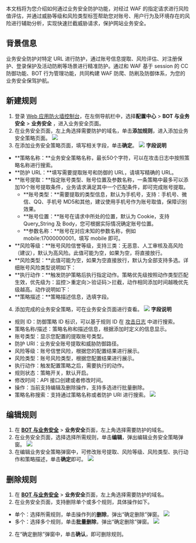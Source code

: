 本文档将为您介绍如何通过业务安全防护功能，对经过 WAF 的指定请求进行风险值评估，并通过威胁等级和风险类型标签帮助您对账号、用户行为及环境存在的风险进行辅助分析，实现快速拦截威胁请求，保护网站业务安全。


## 背景信息
业务安全防护对特定 URL 进行防护，通过账号信息提取、风险评估、对注册保护、登录保护及活动防刷等场景进行精准防护。通过和 WAF 基于 session 的 CC 防御功能、BOT 行为管理功能，共同构建 WAF 防爬、防刷及防御体系，为您的业务安全保驾护航。


## 新建规则
1.	登录 [Web 应用防火墙控制台](https://console.cloud.tencent.com/guanjia/tea-botconfig)，在左侧导航栏中，选择**配置中心** > **BOT 与业务安全** > **业务安全** ，进入业务安全页面。
2.	在业务安全页面，左上角选择需要防护的域名，单击**添加规则**，进入添加业务安全策略页面。
![](https://qcloudimg.tencent-cloud.cn/raw/30680541c070bd591ae2d71ed90b682a.png)
3. 在添加业务安全策略页面，填写相关字段，单击**确定**。
![](https://qcloudimg.tencent-cloud.cn/raw/25b170bf958730368e67bb6bdbafbc85.png)
**字段说明**
 - **策略名称：**业务安全策略名称，最长50个字符，可以在攻击日志中按照策略名称进行搜索。
 - **防护 URL：**填写需要提取账号和防御的 URL，请填写精确的 URL。
 - **账号提取：**指定账号类型、账号位置及参数名称，一条策略中最多可以添加10个账号提取条件，业务请求满足其中一个匹配条件，即可完成账号提取。
    - **账号类型：**需要提取的类型信息，默认为手机号，支持：手机号、微信、QQ、手机号 MD5和其他，建议使用手机号作为账号取值，保障识别效果。
    - **账号位置：**账号在请求中所处的位置，默认为 Cookie，支持 Query_String 及 Body，您可根据实际情况确定账号位置。
    - **参数名称：**账号在对应未知的参数名称，例如 mobile:17000000001，填写 mobile 即可。
 -	**风险等级：**账号风险信誉等级，支持三类：无恶意、人工审核及高风险（建议），默认为高风险。此值可能为空，如果为空，将直接放行。
 -	**风险类型：**此值可能为空，如果为空直接放行，默认为全部支持多选。详细账号风险类型说明如下：
 -	**执行动作：**触发防护策略后执行指定动作。策略优先级按照动作类型匹配生效，优先级为：监控＞重定向＞验证码＞拦截，动作相同添加时间越晚优先级越高。动作说明如下：
 - **策略描述：**策略描述信息，选填字段。
4. 添加完成的业务安全策略，可在业务安全页面进行查看。
![](https://qcloudimg.tencent-cloud.cn/raw/ca64ab68b6ee9eb642f721b58526d0fe.png)
**字段说明**
 - 规则 ID：防御策略 ID 标识，可以基于规则 ID 在 [攻击日志](https://console.cloud.tencent.com/guanjia/attack) 中进行搜索。
 - 策略名称/描述：策略名称和描述信息，根据添加时定义的信息显示。
 - 账号类型：显示您配置的提取账号类型。
 - 防护 URI：业务安全账号提取和威胁防御路径。
 - 风险等级：账号信誉风险，根据您的配置结果进行展示。
 - 风险类型：账号风险类型，根据您配置结果进行展示。
 - 执行动作：触发配置策略之后，需要执行的动作。
 - 规则状态：策略开关，默认开启。
 - 修改时间：API 接口创建或者修改时间。
 - 操作：当前支持编辑及删除操作，支持多选进行批量删除。
 - 策略名称搜索：支持通过策略名称或者防护 URl 进行搜索。
 ![](https://qcloudimg.tencent-cloud.cn/raw/0b0ee07b481af863ccf57f5b94672735.png)

## 编辑规则
1. 在 **[BOT 与业务安全](https://console.cloud.tencent.com/guanjia/tea-botconfig)** > **业务安全**页面，左上角选择需要防护的域名。
2. 在业务安全页面，选择选择所需规则，单击**编辑**，弹出编辑业务安全策略弹窗。
![](https://qcloudimg.tencent-cloud.cn/raw/a32da702c605dc2c870ee7f8652c02c8.png)
2. 在编辑业务安全策略弹窗中，可修改账号提取、风险等级、风险类型、执行动作和策略描述，单击**确定**即可。
![](https://qcloudimg.tencent-cloud.cn/raw/83ac73bab111ff172802882872e632eb.png)

## 删除规则
1. 在 **[BOT 与业务安全](https://console.cloud.tencent.com/guanjia/tea-botconfig)** > **业务安全**页面，左上角选择需要防护的域名。
2. 在业务安全页面，支持删除单个或多个规则，具体操作如下。
 - 单个：选择所需规则，单击操作列的**删除**，弹出“确定删除”弹窗。
 ![](https://qcloudimg.tencent-cloud.cn/raw/ebc00db5cb72a96d2cf4ad440df3b00c.png)
 - 多个：选择多个规则，单击**批量删除**，弹出“确定删除”弹窗。
![](https://qcloudimg.tencent-cloud.cn/raw/5c19afabe1e0df182e239c54a8477e08.png)
2. 在“确定删除”弹窗中，单击**确认**，即可删除规则。

